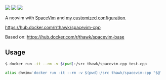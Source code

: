 [![](https://images.microbadger.com/badges/image/thawk/spacevim-cpp.svg)](https://microbadger.com/images/thawk/spacevim-cpp) [![](https://images.microbadger.com/badges/commit/thawk/spacevim-cpp.svg)](https://microbadger.com/images/thawk/spacevim-cpp) [![](https://images.microbadger.com/badges/version/thawk/spacevim-cpp.svg)](https://microbadger.com/images/thawk/spacevim-cpp)

A neovim with [SpaceVim](https://spacevim.org) and [my customized configuration](https://github.com/thawk/dotspacevim).

https://hub.docker.com/r/thawk/spacevim-cpp

Based on: https://hub.docker.com/r/thawk/spacevim-base

## Usage

```sh
$ docker run -it --rm -v $(pwd):/src thawk/spacevim-cpp test.cpp
```

```sh
alias dnvim='docker run -it --rm -v $(pwd):/src thawk/spacevim-cpp "$@"'
```

